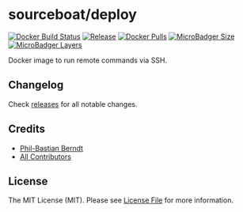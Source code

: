 # sourceboat/deploy

[![Docker Build Status](https://img.shields.io/docker/build/sourceboat/deploy.svg?style=flat-square)](https://hub.docker.com/r/sourceboat/deploy/builds/)
[![Release](https://img.shields.io/github/release/sourceboat/deploy.svg?style=flat-square)](https://github.com/sourceboat/deploy/releases)
[![Docker Pulls](https://img.shields.io/docker/pulls/sourceboat/deploy.svg?style=flat-square)](https://hub.docker.com/r/sourceboat/deploy/)
[![MicroBadger Size](https://img.shields.io/microbadger/image-size/sourceboat/deploy.svg?style=flat-square)](https://microbadger.com/images/sourceboat/deploy)
[![MicroBadger Layers](https://img.shields.io/microbadger/layers/sourceboat/deploy.svg?style=flat-square)](https://microbadger.com/images/sourceboat/deploy)

Docker image to run remote commands via SSH.

## Changelog

Check [releases](https://github.com/sourceboat/deploy/releases) for all notable changes.

## Credits

- [Phil-Bastian Berndt](https://github.com/pehbehbeh)
- [All Contributors](https://github.com/sourceboat/deploy/graphs/contributors)

## License

The MIT License (MIT). Please see [License File](LICENSE.md) for more information.
